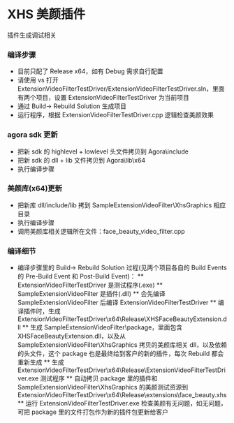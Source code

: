 # XHS 美颜插件
插件生成调试相关

### 编译步骤
* 目前只配了 Release x64，如有 Debug 需求自行配置
* 请使用 vs 打开 ExtensionVideoFilterTestDriver/ExtensionVideoFilterTestDriver.sln，里面有两个项目，设置 ExtensionVideoFilterTestDriver 为当前项目
* 通过 Build-> Rebuild Solution 生成项目
* 运行程序，根据 ExtensionVideoFilterTestDriver.cpp 逻辑检查美颜效果

### agora sdk 更新
* 把新 sdk 的 highlevel + lowlevel 头文件拷贝到 Agora\include
* 把新 sdk 的 dll + lib 文件拷贝到 Agora\lib\x64
* 执行编译步骤

### 美颜库(x64)更新
* 把新库 dll/include/lib 拷到 SampleExtensionVideoFilter\XhsGraphics 相应目录
* 执行编译步骤
* 调用美颜库相关逻辑所在文件：face_beauty_video_filter.cpp

### 编译细节
* 编译步骤里的 Build-> Rebuild Solution 过程(见两个项目各自的 Build Events 的 Pre-Build Event 和 Post-Build Event)：
** ExtensionVideoFilterTestDriver 是测试程序(.exe)
** SampleExtensionVideoFilter 是插件(.dll)
** 会先编译 SampleExtensionVideoFilter 后编译 ExtensionVideoFilterTestDriver
** 编译插件时，生成 ExtensionVideoFilterTestDriver\x64\Release\XHSFaceBeautyExtension.dll
** 生成 SampleExtensionVideoFilter\package，里面包含 XHSFaceBeautyExtension.dll，以及从 SampleExtensionVideoFilter\XhsGraphics 拷贝的美颜库相关 dll，以及依赖的头文件，这个 package 也是最终给到客户的新的插件，每次 Rebuild 都会重新生成
** 生成 ExtensionVideoFilterTestDriver\x64\Release\ExtensionVideoFilterTestDriver.exe 测试程序
** 自动拷贝 package 里的插件和 SampleExtensionVideoFilter\XhsGraphics 的美颜测试资源到 ExtensionVideoFilterTestDriver\x64\Release\extensions\face_beauty.xhs
** 运行 ExtensionVideoFilterTestDriver.exe 检查美颜有无问题，如无问题，可把 package 里的文件打包作为新的插件包更新给客户
